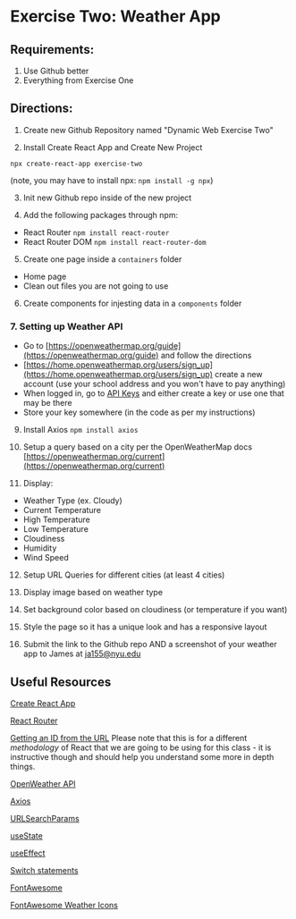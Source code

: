 # Exercise Two: Weather App

## Requirements:

1. Use Github better
2. Everything from Exercise One

## Directions:

1. Create new Github Repository named "Dynamic Web Exercise Two"

2. Install Create React App and Create New Project

```
npx create-react-app exercise-two
```

(note, you may have to install npx: `npm install -g npx`)

3. Init new Github repo inside of the new project

4. Add the following packages through npm:

- React Router `npm install react-router`
- React Router DOM `npm install react-router-dom`

5. Create one page inside a `containers` folder

- Home page
- Clean out files you are not going to use

6. Create components for injesting data in a `components` folder

### 7. Setting up Weather API

- Go to [https://openweathermap.org/guide](https://openweathermap.org/guide) and follow the directions
- [https://home.openweathermap.org/users/sign_up](https://home.openweathermap.org/users/sign_up) create a new account (use your school address and you won't have to pay anything)
- When logged in, go to [API Keys](https://home.openweathermap.org/api_keys) and either create a key or use one that may be there
- Store your key somewhere (in the code as per my instructions)

9. Install Axios `npm install axios`

10. Setup a query based on a city per the OpenWeatherMap docs [https://openweathermap.org/current](https://openweathermap.org/current)

11. Display:

- Weather Type (ex. Cloudy)
- Current Temperature
- High Temperature
- Low Temperature
- Cloudiness
- Humidity
- Wind Speed

12. Setup URL Queries for different cities (at least 4 cities)

13. Display image based on weather type

14. Set background color based on cloudiness (or temperature if you want)

15. Style the page so it has a unique look and has a responsive layout

16. Submit the link to the Github repo AND a screenshot of your weather app to James at ja155@nyu.edu

## Useful Resources

[Create React App](https://github.com/facebook/create-react-app)

[React Router](https://www.npmjs.com/package/react-router)

[Getting an ID from the URL](https://tylermcginnis.com/react-router-url-parameters/)
Please note that this is for a different _methodology_ of React that we are going to be using for this class - it is instructive though and should help you understand some more in depth things.

[OpenWeather API](https://openweathermap.org/current)

[Axios](https://www.npmjs.com/package/axios)

[URLSearchParams](https://developer.mozilla.org/en-US/docs/Web/API/URLSearchParams)

[useState](https://reactjs.org/docs/hooks-reference.html#usestate)

[useEffect](https://reactjs.org/docs/hooks-reference.html#useeffect)

[Switch statements](https://developer.mozilla.org/en-US/docs/Web/JavaScript/Reference/Statements/switch)

[FontAwesome](https://www.npmjs.com/package/@fortawesome/react-fontawesome)

[FontAwesome Weather Icons](https://fontawesome.com/icons?d=gallery&c=weather&m=free)
